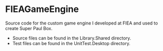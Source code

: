# FIEAGameEngine
Source code for the custom game engine I developed at FIEA and used to create Super Paul Box.  
* Source files can be found in the Library.Shared directory.  
* Test files can be found in the UnitTest.Desktop directory.  

